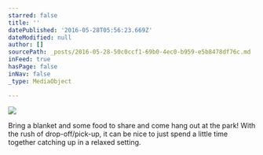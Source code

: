 ```yaml
---
starred: false
title: ''
datePublished: '2016-05-28T05:56:23.669Z'
dateModified: null
author: []
sourcePath: _posts/2016-05-28-50c0ccf1-69b0-4ec0-b959-e5b8478df76c.md
inFeed: true
hasPage: false
inNav: false
_type: MediaObject

---
```

![](https://the-grid-user-content.s3-us-west-2.amazonaws.com/516a846d-022d-487b-a9b6-b1df242eee25.jpg)

Bring a blanket and some food to share and come hang out at the park! With the rush of drop-off/pick-up, it can be nice to just spend a little time together catching up in a relaxed setting.